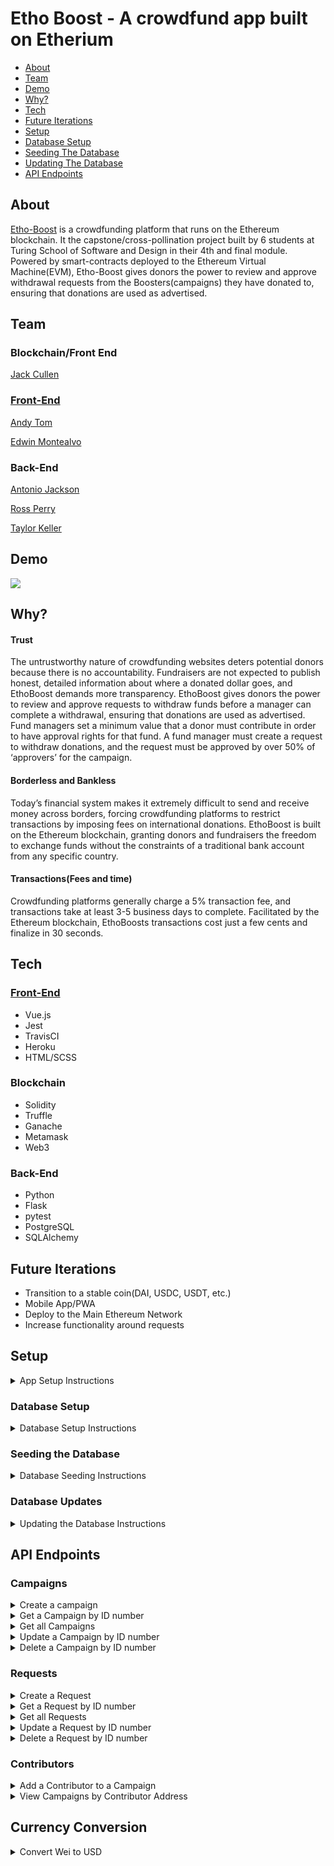 # Etho Boost - A crowdfund app built on Etherium
- [About](#About)
- [Team](#Team)
- [Demo](#Demo)
- [Why?](#Why)
- [Tech](#Tech)
- [Future Iterations](#Future-Iterations)
- [Setup](#setup)
- [Database Setup](#database-setup)
- [Seeding The Database](#seeding-the-database)
- [Updating The Database](#database-updates)
- [API Endpoints](#api-endpoints)

## About  
[Etho-Boost](https://etho-boost-crowdfund.herokuapp.com/) is a crowdfunding platform that runs on the Ethereum blockchain. It the capstone/cross-pollination project built by 6 students at Turing School of Software and Design in their 4th and final module. Powered by smart-contracts deployed to the Ethereum Virtual Machine(EVM), Etho-Boost gives donors the power to review and approve withdrawal requests from the Boosters(campaigns) they have donated to, ensuring that donations are used as advertised.

## Team

### Blockchain/Front End

[Jack Cullen](https://github.com/jpc20)

### [Front-End](https://github.com/Turing-School-Projects/eth-crowdfund-fe)

[Andy Tom](https://github.com/attom2)

[Edwin Montealvo](https://github.com/edmdc89)

### Back-End

[Antonio Jackson](https://github.com/AntonioJacksonII)

[Ross Perry](https://github.com/perryr16)

[Taylor Keller](https://github.com/takeller)

## Demo

[![](http://img.youtube.com/vi/0h1UFCdixyE/0.jpg)](https://www.youtube.com/embed/Fkq_CC_XmZI "Etho-Boost Demo")

## Why? 

#### Trust  
 The untrustworthy nature of crowdfunding websites deters potential donors because there is no accountability. Fundraisers are not expected to publish honest, detailed information about where a donated dollar goes, and EthoBoost demands more transparency. 
EthoBoost gives donors the power to review and approve requests to withdraw funds before a manager can complete a withdrawal, ensuring that donations are used as advertised. Fund managers set a minimum value that a donor must contribute in order to have approval rights for that fund. A fund manager must create a request to withdraw donations, and the request must be approved by over 50% of ‘approvers’ for the campaign.

#### Borderless and Bankless  
 Today’s financial system makes it extremely difficult to send and receive money across borders, forcing crowdfunding platforms to restrict transactions by imposing fees on international donations. EthoBoost is built on the Ethereum blockchain, granting donors and fundraisers the freedom to exchange funds without the constraints of a traditional bank account from any specific country. 
 
 #### Transactions(Fees and time) 
 Crowdfunding platforms generally charge a 5% transaction fee, and transactions take at least 3-5 business days to complete. Facilitated by the Ethereum blockchain, EthoBoosts transactions cost just a few cents and finalize in 30 seconds.


## Tech

### [Front-End](https://github.com/Turing-School-Projects/eth-crowdfund-fe)
  - Vue.js
  - Jest
  - TravisCI
  - Heroku 
  - HTML/SCSS
### Blockchain
  - Solidity
  - Truffle
  - Ganache
  - Metamask
  - Web3
### Back-End 
  - Python 
  - Flask
  - pytest
  - PostgreSQL
  - SQLAlchemy

## Future Iterations
  * Transition to a stable coin(DAI, USDC, USDT, etc.)
  * Mobile App/PWA
  * Deploy to the Main Ethereum Network
  * Increase functionality around requests


## Setup <a name="setup"></a>
<details>
  <summary> App Setup Instructions </summary>

 1. Install [Python](https://www.python.org/downloads/), [Pipenv](https://docs.pipenv.org/) and [Postgres](https://www.postgresql.org/) on your machine, if you do not have them already
  * To install Pipenv on a Mac, you can run `$ brew install pipenv`
 2. You should have Python 3.8.5
  ```
  $ python3 --version
  => Python 3.8.5
  ```
 3. You should have Postgres
  ```
  $ which psql
  => /Applications/Postgres.app/Contents/Versions/latest/bin/psql
  ```
 4. You should have pipenv
  ```
  $ pipenv --version
  => pipenv, version 2020.8.13
  ```

 5. Fork and clone down the repository
 6. Change into the directory `$ cd eth_crowdfund_be`
 7. You will need to work in a virtual environment. Why? Using a virtual environment for Python projects allows us to have an isolated working copy of Python so we can work on a specific project without worrying about affecting other projects.
 8. Within the root directory:  
  a. Run `# pipenv --three` to create the virtual environment  
  c. Run `$ pipenv install` to install all dependencies  
  d. Run `$ createdb eth_crowdfund_api_db` to create the app database  
  e. Run `$ createdb eth_crowdfund_api_db_test` to create the testing database  
  f. Run `$ touch .env` to create an enviornment file 
  e. Within the `.env` file add appropriate environment values for flask enviornment, database URLs, and localhost port
  ```
   FLASK_ENV=development
   SQLALCHEMY_DATABASE_URI="postgresql://postgres:password@localhost/eth_crowdfund_api_db"
   SQLALCHEMY_TEST_DATABASE_URI="postgresql://postgres:password@localhost/eth_crowdfund_api_db_test"
   PORT=3000
  ```

 9. Run the following to activate the project virtual environment. When you are done working on the project, you should execute `$ exit` to exit the virtual environment
 ``` 
 $ pipenv shell   
 $ python3 run.py
 =>  * Serving Flask app "src.app" (lazy loading)
     * Environment: development
     * Debug mode: on
     * Running on http://127.0.0.1:3000/ (Press CTRL+C to quit)
     * Restarting with stat
        /Users/username/.local/share/virtualenvs/eth_crowdfund_be-TvIDdz62/lib/python3.8/site-packages/flask_sqlalchemy/__init__.py:833: FSADeprecationWarning: SQLALCHEMY_TRACK_MODIFICATIONS adds significant overhead and will be disabled by default in the future.  Set it to True or False to suppress this warning.
        warnings.warn(FSADeprecationWarning(
     * Debugger is active!
     * Debugger PIN: 312-766-617  
  ```
 10. In your browser, navigate to http://localhost:3000/ and you should see `Etherium for life`  
 11. To stop the server, `ctrl + c`
</details>

### Database Setup <a name="database-setup"></a>
<details>
  <summary> Database Setup Instructions </summary>
Path: `eth_crowdfund_be`

 1. Run
 ```
 $ python3 manage.py db stamp head
 $ python3 manage.py db init
 $ python3 manage.py db upgrade
 => INFO  [alembic.runtime.migration] Context impl PostgresqlImpl.
    INFO  [alembic.runtime.migration] Will assume transactional DDL.
    INFO  [alembic.runtime.migration] Running upgrade  -> 96a8d065e5ea, empty message
 ```
 *if you do not recieve:* `INFO  [alembic.runtime.migration] Running upgrade  -> 96a8d065e5ea, empty message`
 *you may need to delete the alembic_version*
 Run 
 ```
 $ psql 
 =# \c eth_crowdfund_api_db
 =# DELETE FROM alembic_version
 DELTETE 1 
 =# \q
 $ python3 manage.py db stamp head 
 $ python3 manage.py db downgrade 
 $ python3 manage.py db upgrade 
 ```
 2. You can check the database by running
 ```
 $ psql
 $ \c eth_crowdfund_api_db
 $ \dt
 => List of relations
    Schema |         Name         | Type  |     Owner      
    --------+----------------------+-------+----------------
    public | alembic_version      | table | postgres
    public | campaign_contributor | table | postgres
    public | campaigns            | table | postgres
    public | contributor          | table | postgres
    public | requests             | table | postgres

 $ SELECT * FROM campaigns;
 => id | name | description | image | manager | contributors | upvote | min_contribution | address | expiration | created_at | updated_at
   ----+------+-------------+-------+---------+--------------+--------+------------------+---------+------------+------------+------------

 $ SELECT * FROM requests;
 => id | campaign_id | description | image | value | recipient | approved | finalized | approvals | created_at | updated_at
   ----+-------------+-------------+-------+-------+-----------+----------+-----------+-----------+------------+------------
 ```
 3. To exit the database, `exit` or `\q`
 </details>
 
 ### Seeding the Database <a name="seeding-the-database"></a>
 <details>
  <summary> Database Seeding Instructions </summary>
 Within the `pipenv shell` virtual environment, run the following:

 1. Ensure you are at `/eth_crowdfund_be`
 2. Run `$ python3 manage.py seed`
 3. Start server with `$ python3 run.py`
 4. Visit `localhost:3000/api/v1/campaigns` and `localhost:3000/api/v1/requests` and you should see seeded Campaigns and Requests.
</details>

### Database Updates <a name="database-updates"></a>
<details>
  <summary> Updating the Database Instructions </summary>

Path: `/eth_crowdfund_be`  
To make updates to the database and run a new migration, run the following:
```
 $ python3 manage.py db stamp head
 $ python3 manage.py db init
 $ python3 manage.py db migrate
 $ python3 manage.py db upgrade
```
* Note: If you encounter any root errors, such as `ERROR [root] Error: Target database is not up to date.` or `ERROR [root] Error: Relative revision -1 didn't produce 1 migrations`, run `$ python3 manage.py db stamp head` to reset the target database to your current database head.
</details>

## API Endpoints <a name="api-endpoints"></a>

### Campaigns

<details>
  <summary>Create a campaign </summary>

* Path: `POST http://localhost:3000/api/v1/campaigns/`
* Example JSON post body:
```
{
    "name": "Test Campaign",
    "description": "test description",
    "image": "test.jpg",
    "contributors": "1",
    "upvote": "2",
    "manager": "3",
    "address": "1",
    "min_contribution": 5.0
}
```
* Example response body:
```
{
    "address": "1",
    "contributors": 1,
    "created_at": "2020-09-06T15:49:49.445152",
    "description": "test description",
    "expiration": null,
    "id": 1,
    "image": "test.jpg",
    "manager": "3",
    "min_contribution": 5.0,
    "name": "Test Campaign",
    "requests": [],
    "updated_at": "2020-09-06T15:49:49.445158",
    "upvote": 2
}
```
</details>

<details>
  <summary> Get a Campaign by ID number </summary>

* Path: `GET http://localhost:3000/api/v1/campaigns/<insert campaign id here>`
* No body required
* Example response body
```
{
    "address": "1",
    "contributors": 1,
    "created_at": "2020-09-06T15:49:49.445152",
    "description": "test description",
    "expiration": null,
    "id": 4,
    "image": "test.jpg",
    "manager": "3",
    "min_contribution": 5.0,
    "name": "Test Campaign",
    "requests": [],
    "updated_at": "2020-09-06T15:49:49.445158",
    "upvote": 2
}
```
</details>


<details>
  <summary> Get all Campaigns </summary>

* Path: `GET http://localhost:3000/api/v1/campaigns`
* No body required
* Example response body
```
[
    {
        "address": "4",
        "contributors": 1,
        "created_at": "2020-09-05T20:31:17.196051",
        "description": "test description",
        "expiration": null,
        "id": 1,
        "image": "test.jpg",
        "manager": "3",
        "min_contribution": 5.0,
        "name": "Test Campaign",
        "requests": [
            {
                "approvals": 1,
                "approved": false,
                "campaign_id": 1,
                "created_at": "2020-09-05T20:41:47.774790",
                "description": "test description",
                "finalized": false,
                "id": 1,
                "image": "test.jpg",
                "recipient": "1",
                "updated_at": "2020-09-05T20:41:47.774800",
                "value": 1.0
            }
        ],
        "updated_at": "2020-09-05T20:31:17.196090",
        "upvote": 2
    },
    {
        "address": "2",
        "contributors": 2,
        "created_at": "2020-09-06T16:59:05.367795",
        "description": "test description b",
        "expiration": null,
        "id": 5,
        "image": "test_b.jpg",
        "manager": "1",
        "min_contribution": 5.0,
        "name": "Test Campaign B",
        "requests": [],
        "updated_at": "2020-09-06T16:59:05.367801",
        "upvote": 5
    }
]
```
</details>

<details>
  <summary> Update a Campaign by ID number </summary>

* Path: `PUT http://localhost:3000/api/v1/campaigns/<insert campaign id here>`
* Example JSON put body
```
{
    "description": "test description updated",
    "name": "Better Name Campaign",
    "upvote": 4
}
```
* Example response body
```
{
    "address": "1",
    "contributors": 1,
    "created_at": "2020-09-06T15:49:49.445152",
    "description": "test description updated",
    "expiration": null,
    "id": 4,
    "image": "test.jpg",
    "manager": "3",
    "min_contribution": 5.0,
    "name": "Better Name Campaign",
    "requests": [],
    "updated_at": "2020-09-06T16:48:19.902997",
    "upvote": 4
}
```
</details>

<details>
  <summary> Delete a Campaign by ID number </summary>

* Path: `DELETE http://localhost:3000/api/v1/campaigns/<insert campaign id here>`
* No body required
* Example response body
```
{
    "address": "1",
    "contributors": 1,
    "created_at": "2020-09-06T15:49:49.445152",
    "description": "test description updated",
    "expiration": null,
    "id": 4,
    "image": "test.jpg",
    "manager": "3",
    "min_contribution": 5.0,
    "name": "Better Name Campaign",
    "requests": [],
    "updated_at": "2020-09-06T16:48:19.902997",
    "upvote": 4
}
```
</details>

### Requests

<details>
  <summary> Create a Request </summary>

* Path `POST http://localhost:3000/api/v1/requests/`
* Example JSON post body. `campaign_id`, `value`, and `recipient` are required.
```
{
    "campaign_id": "1",
    "description": "test description a",
    "image": "request.jpg",
    "value": 1.0,
    "recipient": "1"
}
```
* Example response body
```
{
    "approvals": null,
    "approved": false,
    "campaign_id": 1,
    "created_at": "2020-09-06T17:11:23.639004",
    "description": "test description a",
    "finalized": false,
    "id": 2,
    "image": "request.jpg",
    "recipient": "1",
    "updated_at": "2020-09-06T17:11:23.639042",
    "value": 1.0
}
```
</details>

<details>
  <summary> Get a Request by ID number </summary>

* Path: `GET http://localhost:3000/api/v1/requests/<insert request id here>`
* No body required
* Example response body
```
{
    "approvals": null,
    "approved": false,
    "campaign_id": 1,
    "created_at": "2020-09-06T17:11:23.639004",
    "description": "test description a",
    "finalized": false,
    "id": 2,
    "image": "request.jpg",
    "recipient": "1",
    "updated_at": "2020-09-06T17:11:23.639042",
    "value": 1.0
}
```
</details>

<details>
  <summary> Get all Requests </summary>

* Path `GET http://localhost:3000/api/v1/requests`
* No body required
* Example response body
```
[
    {
        "approvals": 1,
        "approved": false,
        "campaign_id": 1,
        "created_at": "2020-09-05T20:41:47.774790",
        "description": "test description",
        "finalized": false,
        "id": 1,
        "image": "test.jpg",
        "recipient": "1",
        "updated_at": "2020-09-05T20:41:47.774800",
        "value": 1.0
    },
    {
        "approvals": null,
        "approved": false,
        "campaign_id": 1,
        "created_at": "2020-09-06T17:11:23.639004",
        "description": "test description a",
        "finalized": false,
        "id": 2,
        "image": "request.jpg",
        "recipient": "1",
        "updated_at": "2020-09-06T17:11:23.639042",
        "value": 1.0
    }
]
```
</details>

<details>
  <summary> Update a Request by ID number </summary>

* Path: `PUT http://localhost:3000/api/v1/requests/<insert request id here>`
* Example JSON put body
```
{
    "description": "better description",
    "image": "better_image.jpg",
    "approvals": "5"
}
```
* Example response body
```
{
    "approvals": "5",
    "approved": false,
    "campaign_id": 1,
    "created_at": "2020-09-06T17:11:23.639004",
    "description": "better description",
    "finalized": false,
    "id": 2,
    "image": "better_image.jpg",
    "recipient": "1",
    "updated_at": "2020-09-06T17:11:47.639042",
    "value": 1.0
}
```
</details>

<details>
  <summary> Delete a Request by ID number </summary>

* Path: `DELETE http://localhost:3000/api/v1/requests/<insert request id here>`
* No body required
* Example response body
```
{
    "approvals": null,
    "approved": false,
    "campaign_id": 1,
    "created_at": "2020-09-06T18:05:01.891894",
    "description": "test description b",
    "finalized": false,
    "id": 3,
    "image": "request_b.jpg",
    "recipient": "1",
    "updated_at": "2020-09-06T18:05:01.891901",
    "value": 2.0
}
```
</details>

### Contributors

<details>
  <summary> Add a Contributor to a Campaign </summary>

* Path: `POST http://localhost:3000/api/v1/campaigns/<campaign_address>/contributor/<contributor_address>`
* No body required
* Example response body
```
{
    "address": "Hf84jhGE9fdjF9ehfdse45",
    "created_at": "2020-09-06T18:41:57.156262",
    "description": "Need help serving community",
    "expiration": "2020-10-25T00:00:00",
    "id": 16,
    "image": "https://picsum.photos/200/300",
    "manager": "LJHhf82u3hr0d9uhUg4g",
    "min_contribution": 1.5,
    "name": "Market St. Soup Kitchen",
    "requests": [
        {
            "approvals": 0,
            "approved": false,
            "campaign_id": 16,
            "created_at": "2020-09-06T18:41:57.238755",
            "description": "Cleaning supplies",
            "eth_id": null,
            "finalized": false,
            "id": 15,
            "image": "https://picsum.photos/200/300",
            "recipient": "jhF97hdfha97",
            "updated_at": "2020-09-06T18:41:57.238757",
            "value": 25.0
        }
    ],
    "updated_at": "2020-09-06T18:41:57.156266",
    "upvote": 50,
    "value": null
}
```
</details>

<details>
  <summary> View Campaigns by Contributor Address </summary>

* Path: `GET http://localhost:3000/api/v1/contributor/<contributor_address>/campaigns`
* No body required
* Example response body
```
[
    {
        "address": "Hf84jhGE9fdjF9ehfdse45",
        "created_at": "2020-09-06T18:41:57.156262",
        "description": "Need help serving community",
        "expiration": "2020-10-25T00:00:00",
        "id": 16,
        "image": "https://picsum.photos/200/300",
        "manager": "LJHhf82u3hr0d9uhUg4g",
        "min_contribution": 1.5,
        "name": "Market St. Soup Kitchen",
        "requests": [
            {
                "approvals": 0,
                "approved": false,
                "campaign_id": 16,
                "created_at": "2020-09-06T18:41:57.238755",
                "description": "Cleaning supplies",
                "eth_id": null,
                "finalized": false,
                "id": 15,
                "image": "https://picsum.photos/200/300",
                "recipient": "jhF97hdfha97",
                "updated_at": "2020-09-06T18:41:57.238757",
                "value": 25.0
            }
        ],
        "updated_at": "2020-09-06T18:41:57.156266",
        "upvote": 50,
        "value": null
    },
    {
        "address": "DFjh489GD74hgls8",
        "created_at": "2020-09-06T18:41:57.156312",
        "description": "Serving communities hit hard by Covid19",
        "expiration": "2020-10-25T00:00:00",
        "id": 17,
        "image": "https://picsum.photos/200/300",
        "manager": "jhF8dfh4jjgfdkjs45",
        "min_contribution": 1.5,
        "name": "Arc Thrift",
        "requests": [],
        "updated_at": "2020-09-06T18:41:57.156322",
        "upvote": 50,
        "value": null
    }
]
```
</details>

## Currency Conversion

<details>
  <summary> Convert Wei to USD </summary>

* Path: `GET http://localhost:3000/api/v1/price_converter?wei={wei_amount}`
* Requires query params with a key of 'wei' and value of the amount of wei to be converter
* No body required
* Example response
```
{
    "USD": 357
}
```
</details>
